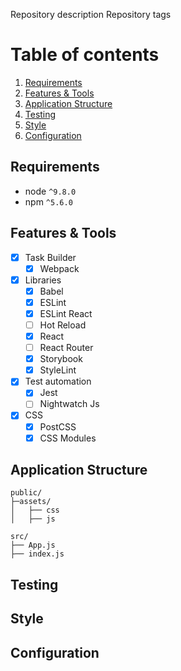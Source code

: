 Repository description
Repository tags

# Table of contents
1. [Requirements](#requirements)
1. [Features & Tools](#features-and-tools)
1. [Application Structure](#application-structure)
1. [Testing](#testing)
1. [Style](#style)
1. [Configuration](#configuration)

## Requirements
- node `^9.8.0`
- npm `^5.6.0`

## Features & Tools
- [x] Task Builder
  - [x] Webpack
- [x] Libraries
  - [x] Babel
  - [x] ESLint
  - [x] ESLint React
  - [ ] Hot Reload
  - [x] React
  - [ ] React Router
  - [x] Storybook
  - [x] StyleLint
- [x] Test automation
  - [x] Jest
  - [ ] Nightwatch Js
- [x] CSS
  - [x] PostCSS
  - [x] CSS Modules

## Application Structure
```
public/
├─assets/
│   ├── css
│   ├── js

src/
├── App.js
├── index.js
```

## Testing
## Style
## Configuration
